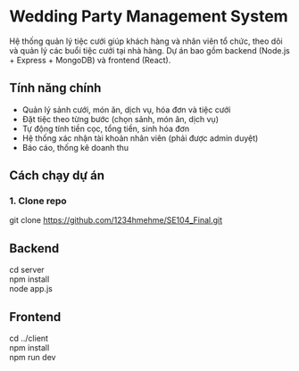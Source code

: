 # Wedding Party Management System  
Hệ thống quản lý tiệc cưới giúp khách hàng và nhân viên tổ chức, theo dõi và quản lý các buổi tiệc cưới tại nhà hàng. Dự án bao gồm backend (Node.js + Express + MongoDB) và frontend (React).  
##  Tính năng chính  
- Quản lý sảnh cưới, món ăn, dịch vụ, hóa đơn và tiệc cưới  
- Đặt tiệc theo từng bước (chọn sảnh, món ăn, dịch vụ)  
- Tự động tính tiền cọc, tổng tiền, sinh hóa đơn  
- Hệ thống xác nhận tài khoản nhân viên (phải được admin duyệt)  
- Báo cáo, thống kê doanh thu  
## Cách chạy dự án  
### 1. Clone repo  
git clone https://github.com/1234hmehme/SE104_Final.git  
## Backend  
  cd server  
  npm install  
  node app.js  
## Frontend  
  cd ../client  
  npm install  
  npm run dev  
 
